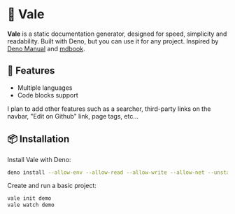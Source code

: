 # 📝 Vale

**Vale** is a static documentation generator, designed for speed, simplicity and
readability. Built with Deno, but you can use it for any project. Inspired by
[Deno Manual](https://deno.land/manual) and
[mdbook](https://rust-lang.github.io/mdBook/).

## 🎉 Features

- Multiple languages
- Code blocks support

I plan to add other features such as a searcher, third-party links on the navbar, "Edit on Github" link, page tags, etc...
## 📦 Installation

Install Vale with Deno:

```bash
deno install --allow-env --allow-read --allow-write --allow-net --unstable -n vale https://deno.land/x/vale/mod.ts
```

Create and run a basic project:

```bash
vale init demo
vale watch demo
```
